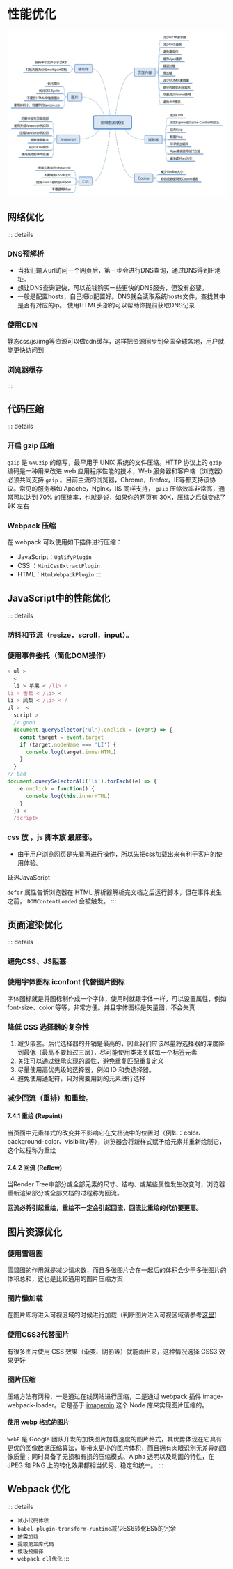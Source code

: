 # 性能优化

![image.png](../public/yahu.awebp)

## 网络优化

::: details

### DNS预解析

*   当我们输入url访问一个网页后，第一步会进行DNS查询，通过DNS得到IP地址。
*   想让DNS查询更快，可以花钱购买一些更快的DNS服务，但没有必要。
*   一般是配置hosts，自己把ip配置好。DNS就会读取系统hosts文件，查找其中是否有对应的ip。 使用HTML头部的<link rel='dns-prefetch' href='…' />可以帮助你提前获取DNS记录

### 使用CDN

静态css/js/img等资源可以做cdn缓存，这样把资源同步到全国全球各地，用户就能更快访问到

### 浏览器缓存

:::

## 代码压缩

::: details

### 开启 gzip 压缩

`gzip` 是 `GNUzip` 的缩写，最早用于 UNIX 系统的文件压缩。HTTP 协议上的 `gzip` 编码是一种用来改进 web 应用程序性能的技术，Web 服务器和客户端（浏览器）必须共同支持 `gzip` 。目前主流的浏览器，Chrome，firefox，IE等都支持该协议。常见的服务器如 Apache，Nginx，IIS 同样支持， `gzip` 压缩效率非常高，通常可以达到 70% 的压缩率，也就是说，如果你的网页有 30K，压缩之后就变成了 9K 左右

### Webpack 压缩

在 webpack 可以使用如下插件进行压缩：

*   JavaScript：`UglifyPlugin`
*   CSS ：`MiniCssExtractPlugin`
*   HTML：`HtmlWebpackPlugin`
:::

## JavaScript中的性能优化

::: details

### 防抖和节流（resize，scroll，input）。

### 使用事件委托（简化DOM操作）

```js
< ul >
  <
  li > 苹果 < /li> <
li > 香蕉 < /li> <
li > 凤梨 < /li> < /
ul > ​ <
  script >
  // good
  document.querySelector('ul').onclick = (event) => {
    const target = event.target
    if (target.nodeName === 'LI') {
      console.log(target.innerHTML)
    }
  }​
// bad
document.querySelectorAll('li').forEach((e) => {
    e.onclick = function() {
      console.log(this.innerHTML)
    }
  }) <
  /script>
```

### css 放 ，js 脚本放 最底部。

*   由于用户浏览网页是先看再进行操作，所以先把css加载出来有利于客户的使用体验。

延迟JavaScript

`defer` 属性告诉浏览器在 HTML 解析器解析完文档之后运行脚本，但在事件发生之前， `DOMContentLoaded` 会被触发。
:::

## 页面渲染优化

::: details

### 避免CSS、JS阻塞

### 使用字体图标 iconfont 代替图片图标

字体图标就是将图标制作成一个字体，使用时就跟字体一样，可以设置属性，例如 font-size、color 等等，非常方便。并且字体图标是矢量图，不会失真

### 降低 CSS 选择器的复杂性

1.  减少嵌套。后代选择器的开销是最高的，因此我们应该尽量将选择器的深度降到最低（最高不要超过三层），尽可能使用类来关联每一个标签元素
1.  关注可以通过继承实现的属性，避免重复匹配重复定义
1.  尽量使用高优先级的选择器，例如 ID 和类选择器。
1.  避免使用通配符，只对需要用到的元素进行选择

### 减少回流（重排）和重绘。

#### 7.4.1 重绘 (Repaint)

当页面中元素样式的改变并不影响它在文档流中的位置时（例如：color、background-color、visibility等），浏览器会将新样式赋予给元素并重新绘制它，这个过程称为重绘

#### 7.4.2 回流 (Reflow)

当Render Tree中部分或全部元素的尺寸、结构、或某些属性发生改变时，浏览器重新渲染部分或全部文档的过程称为回流。

**回流必将引起重绘，重绘不一定会引起回流，回流比重绘的代价要更高。**

## 图片资源优化

### 使用雪碧图

雪碧图的作用就是减少请求数，而且多张图片合在一起后的体积会少于多张图片的体积总和，这也是比较通用的图片压缩方案

### 图片懒加载

在图片即将进入可视区域的时候进行加载（判断图片进入可视区域请参考[这里](https://juejin.cn/post/7178783712363708475#heading-28)）

### 使用CSS3代替图片

有很多图片使用 CSS 效果（渐变、阴影等）就能画出来，这种情况选择 CSS3 效果更好

### 图片压缩

压缩方法有两种，一是通过在线网站进行压缩，二是通过 webpack 插件 image-webpack-loader。它是基于 [imagemin](https://link.juejin.cn/?target=https%3A%2F%2Flink.segmentfault.com%2F%3Fenc%3D6SFBEjb9%2FrzIZGfOUStOJw%3D%3D.%2Bf0Zw4j1CQG%2B3h9FDEUcmMrWACqiCYz06EmP4BxMagRAdgpHKY5LqwmVWYq9L%2FENvVhS9SUbVatpPn6kZMHKp%2B%2FxXnsenceQ5QcMKwcb8ks%3D) 这个 Node 库来实现图片压缩的。

#### 使用 webp 格式的图片

`WebP` 是 Google 团队开发的加快图片加载速度的图片格式，其优势体现在它具有更优的图像数据压缩算法，能带来更小的图片体积，而且拥有肉眼识别无差异的图像质量；同时具备了无损和有损的压缩模式、Alpha 透明以及动画的特性，在 JPEG 和 PNG 上的转化效果都相当优秀、稳定和统一。
:::

## Webpack 优化

::: details
*   `减小代码体积`
*   `babel-plugin-transform-runtime`减少ES6转化ES5的冗余
*   `按需加载`
*   `提取第三库代码`
*   `模板预编译`
*   `webpack dll优化`
:::
